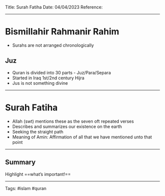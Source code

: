 Title: Surah Fatiha
Date: 04/04/2023
Reference:

---

# Bismillahir Rahmanir Rahim
-   Surahs are not arranged chronologically

## Juz
-   Quran is divided into 30 parts - Juz/Para/Separa
-   Started in Iraq 1st/2nd century Hijra
-   Jus is not something divine

---

# Surah Fatiha
-   Allah (swt) mentions these as the seven oft repeated verses
-   Describes and summarizes our existence on the earth
-   Seeking the straight path
-   Meaning of Amin: Affirmation of all that we have mentioned unto that point

---


## Summary
Highlight ==what’s important!==

---
Tags: #islam #quran